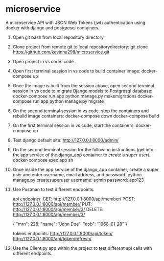 # microservice
A microservice API with  JSON Web Tokens (jwt) authentication using docker with django and postgresql containers.

1) Open git bash from local repository directory

2) Clone project from remote git to local repositorydirectory:
git clone https://github.com/kevinha298/microservice.git

3) Open project in vs code:
code .

4) Open first terminal session in vs code to build container image:
docker-compose up

5) Once the image is built from the session above, open second terminal session in vs code to migrate Django models to Postgresql database:
docker-compose run app python manage.py makemigrations
docker-compose run app python manage.py migrate

6) On the second terminal session in vs code, stop the containers and rebuild image containers:
docker-compose down
docker-compose build

7) On the first terminal session in vs code, start the containers:
docker-compose up

8) Test django default site:
http://127.0.0.1:8000/admin/

9) On the second terminal session for the following instructions (get into the app service of the django_app container to create a super user).
docker-compose exec app sh

10) Once inside the app service of the django_app container, create a super user and enter username, email address, and password.
python manage.py createsuperuser
username: admin
password: app123


11) Use Postman to test different endpoints.

    api endpoints:
    GET: http://127.0.0.1:8000/api/member/
    POST: http://127.0.0.1:8000/api/member/
    PUT: http://127.0.0.1:8000/api/member/3/
    DELETE: http://127.0.0.1:8000/api/member/3/

    {
    "mrn": 228,
    "name": "John Doe",
    "dob": "1968-01-28"
    }

    tokens endpoints:
    http://127.0.0.1:8000/api/token/
    http://127.0.0.1:8000/api/token/refresh/


12) Use the Client.py app within the project to test different api calls with different endpoints.


